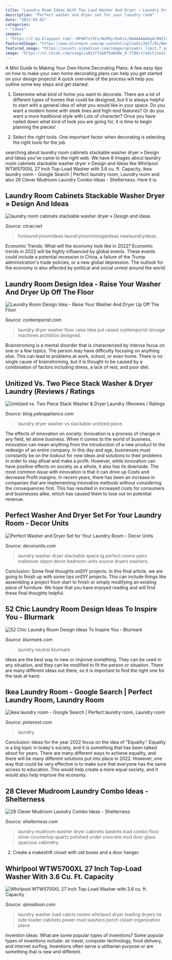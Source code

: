 ```yaml
---
title: "Laundry Room Ideas With Top Load Washer And Dryer ~ Laundry Dryer Washer Floor Raise Idea Put Raised Contemporist Storage Machines Archiblox Designed"
description: "Perfect washer and dryer set for your laundry room"
date: "2023-03-02"
categories:
- "ideas"
images:
- "https://2.bp.blogspot.com/--DPUKTzt5Fs/WcMVyrDaEsI/AAAAAAAA6gA/N9ZlGrJvMb4LG1WVdzqkTScWZvBF646zwCLcBGAs/s1600/13-HD-Laundry-Room-Home-Depot-After-1.jpg"
featuredImage: "https://www.blurmark.com/wp-content/uploads/2017/01/Neutral-with-a-touch-of-fun-laundry-room.jpg"
featured_image: "https://assets.ajmadison.com/image/upload/c_limit,f_auto,fl_lossy.progressive,h_1000,q_auto,w_1000/v1/ajmadison/images/large_no_watermark/WTW5700XL_Insitu_002.jpg"
image: "https://st.hzcdn.com/simgs/a021f7ab0fba640e_8-7796/traditional-laundry-room.jpg"
---
```



A Mini Guide to Making Your Own Home Decorating Plans:
A few easy tips on how to make your own home decorating plans can help you get started on your design projects! A quick overview of the process will help you outline some key steps and get started:
1. Determine what kind of home you want to decorate. There are a lot of different types of homes that could be designed, but it is always helpful to start with a general idea of what you would like in your space. Do you want a modern home with sleek lines and high-end features? Or do you want a more traditional style with Lots of character? Once you have nailed down what kind of look you are going for, it is time to begin planning the pieces!

2. Select the right tools. One important factor when decorating is selecting the right tools for the job.

	

		
searching about laundry room cabinets stackable washer dryer » Design and Ideas you've came to the right web. We have 8 Images about laundry room cabinets stackable washer dryer » Design and Ideas like Whirlpool WTW5700XL 27 Inch Top-Load Washer with 3.6 cu. ft. Capacity, ikea laundry room - Google Search | Perfect laundry room, Laundry room and also 28 Clever Mudroom Laundry Combo Ideas - Shelterness. Here it is:
		
    
## Laundry Room Cabinets Stackable Washer Dryer » Design And Ideas

<img loading=lazy src="http://ctcwi.net/uploads/fotos/laundry-room-cabinets-over-washer_969_2112_2816.jpg" onerror="this.onerror=null;this.src='https://tse3.mm.bing.net/th?id=OIP.-to6kdO-pQHBjTLv6K3DvQHaJ4&amp;pid=15.1';" alt="laundry room cabinets stackable washer dryer » Design and Ideas">

_Source: ctcwi.net_

>funlaundryroomideas laundryroomstorageideas newlaundryideas. 

	

Economic Trends: What will the economy look like in 2022?
Economic trends in 2022 will be highly influenced by global events. These events could include a potential recession in China, a failure of the Trump administration's trade policies, or a new global depression. The outlook for the economy is also affected by political and social unrest around the world.

    
## Laundry Room Design Idea - Raise Your Washer And Dryer Up Off The Floor

<img loading=lazy src="https://www.contemporist.com/wp-content/uploads/2016/10/raised-laundry-machines_031016_03-800x1400.jpg" onerror="this.onerror=null;this.src='https://tse3.mm.bing.net/th?id=OIP.dzp4FYwOqIDCYtcVPtoTVQHaM9&amp;pid=15.1';" alt="Laundry Room Design Idea - Raise Your Washer And Dryer Up Off The Floor">

_Source: contemporist.com_

>laundry dryer washer floor raise idea put raised contemporist storage machines archiblox designed. 

	

Brainstroming is a mental disorder that is characterized by intense focus on one or a few topics. The person may have difficulty focusing on anything else. This can lead to problems at work, school, or even home. There is no single cause of brainstroming, but it is thought to be caused by a combination of factors including stress, a lack of rest, and poor diet.

    
## Unitized Vs. Two Piece Stack Washer &amp; Dryer Laundry (Reviews / Ratings

<img loading=lazy src="https://st.hzcdn.com/simgs/a021f7ab0fba640e_8-7796/traditional-laundry-room.jpg" onerror="this.onerror=null;this.src='https://tse3.mm.bing.net/th?id=OIP.DWnVgOj-i-MG_k24nXnMSgHaLH&amp;pid=15.1';" alt="Unitized vs. Two Piece Stack Washer &amp; Dryer Laundry (Reviews / Ratings">

_Source: blog.yaleappliance.com_

>laundry dryer washer vs stackable unitized piece. 

	

The effects of innovation on society:
Innovation is a process of change in any field, let alone business. When it comes to the world of business, innovation can mean anything from the introduction of a new product to the redesign of an entire company. In this day and age, businesses must constantly be on the lookout for new ideas and solutions to their problems in order to stay afloat and make a profit.
However, while innovation can have positive effects on society as a whole, it also has its downside. The most common issue with innovation is that it can drive up Costs and decrease Profit margins. In recent years, there has been an increase in companies that are implementing innovative methods without considering the consequences first. This has resulted in increased costs for consumers and businesses alike, which has caused them to lose out on potential revenue.

    
## Perfect Washer And Dryer Set For Your Laundry Room - Decor Units

<img loading=lazy src="https://2.bp.blogspot.com/--DPUKTzt5Fs/WcMVyrDaEsI/AAAAAAAA6gA/N9ZlGrJvMb4LG1WVdzqkTScWZvBF646zwCLcBGAs/s1600/13-HD-Laundry-Room-Home-Depot-After-1.jpg" onerror="this.onerror=null;this.src='https://tse2.mm.bing.net/th?id=OIP.U1u1_13odWgltWGUKaA--wHaLH&amp;pid=15.1';" alt="Perfect Washer and Dryer Set for Your Laundry Room - Decor Units">

_Source: decorunits.com_

>laundry washer dryer stackable space lg perfect rooms pairs makeover depot decor bedroom units source dryers washers. 

	

Conclusion: Some final thoughts onDIY projects.
In this final article, we are going to finish up with some tips onDIY projects. This can include things like assembling a project from start to finish or simply modifying an existing piece of furniture. We hope that you have enjoyed reading and will find these final thoughts helpful.

    
## 52 Chic Laundry Room Design Ideas To Inspire You - Blurmark

<img loading=lazy src="https://www.blurmark.com/wp-content/uploads/2017/01/Neutral-with-a-touch-of-fun-laundry-room.jpg" onerror="this.onerror=null;this.src='https://tse1.mm.bing.net/th?id=OIP.gK_iJEqsVbBrFE_8fzs8qwHaJ3&amp;pid=15.1';" alt="52 Chic Laundry Room Design Ideas To Inspire You - Blurmark">

_Source: blurmark.com_

>laundry neutral blurmark. 

	

Ideas are the best way to new or improve something. They can be used in any situation, and they can be modified to fit the person or situation. There are many different ideas out there, so it is important to find the right one for the task at hand.

    
## Ikea Laundry Room - Google Search | Perfect Laundry Room, Laundry Room

<img loading=lazy src="https://i.pinimg.com/736x/f4/3d/b6/f43db6414b7bc316f2cd221b103293fa.jpg" onerror="this.onerror=null;this.src='https://tse1.mm.bing.net/th?id=OIP.Gc9IiJg08j6hffS4ic4OlQHaLG&amp;pid=15.1';" alt="ikea laundry room - Google Search | Perfect laundry room, Laundry room">

_Source: pinterest.com_

>laundry. 

	

Conclusion:
Ideas for the year 2022 focus on the idea of "Equality." Equality is a big topic in today's society, and it is something that has been talked about for years. There are many different ways to achieve equality, and there will be many different solutions put into place in 2022. However, one way that could be very effective is to make sure that everyone has the same access to education. This would help create a more equal society, and it would also help improve the economy.

    
## 28 Clever Mudroom Laundry Combo Ideas - Shelterness

<img loading=lazy src="http://i.shelterness.com/2016/06/17-spacious-mudroom-laundry-with-cabinets.jpg" onerror="this.onerror=null;this.src='https://tse2.mm.bing.net/th?id=OIP.zskpIQ9Jvxkeuxekb7fy8AHaJ0&amp;pid=15.1';" alt="28 Clever Mudroom Laundry Combo Ideas - Shelterness">

_Source: shelterness.com_

>laundry mudroom washer dryer cabinets baskets load combo floor silver countertop quartz polished under concrete mud door glass spacious cabinetry. 

	

2. Create a makeshift closet with old boxes and a door hanger.

    
## Whirlpool WTW5700XL 27 Inch Top-Load Washer With 3.6 Cu. Ft. Capacity

<img loading=lazy src="https://assets.ajmadison.com/image/upload/c_limit,f_auto,fl_lossy.progressive,h_1000,q_auto,w_1000/v1/ajmadison/images/large_no_watermark/WTW5700XL_Insitu_002.jpg" onerror="this.onerror=null;this.src='https://tse4.mm.bing.net/th?id=OIP.OyEDCR8I5700sb348be0bQHaFk&amp;pid=15.1';" alt="Whirlpool WTW5700XL 27 Inch Top-Load Washer with 3.6 cu. ft. Capacity">

_Source: ajmadison.com_

>laundry washer load cabrio rooms whirlpool dryer loading dryers he side loader cabinets power mud washers porch closet organization place. 

	

Invention ideas: What are some popular types of inventions?
Some popular types of inventions include: air travel, computer technology, food delivery, and internet surfing. Inventions often serve a utilitarian purpose or are something that is new and different.

